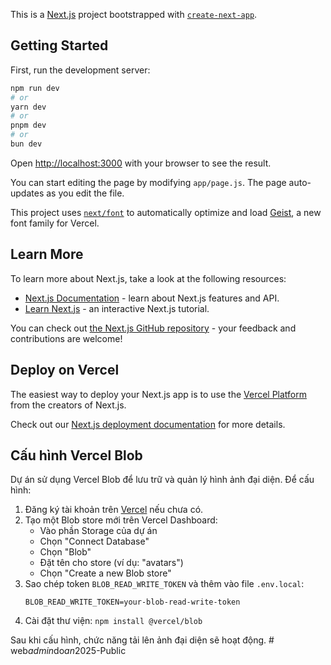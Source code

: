 This is a [Next.js](https://nextjs.org) project bootstrapped with [`create-next-app`](https://github.com/vercel/next.js/tree/canary/packages/create-next-app).

## Getting Started

First, run the development server:

```bash
npm run dev
# or
yarn dev
# or
pnpm dev
# or
bun dev
```

Open [http://localhost:3000](http://localhost:3000) with your browser to see the result.

You can start editing the page by modifying `app/page.js`. The page auto-updates as you edit the file.

This project uses [`next/font`](https://nextjs.org/docs/app/building-your-application/optimizing/fonts) to automatically optimize and load [Geist](https://vercel.com/font), a new font family for Vercel.

## Learn More

To learn more about Next.js, take a look at the following resources:

- [Next.js Documentation](https://nextjs.org/docs) - learn about Next.js features and API.
- [Learn Next.js](https://nextjs.org/learn) - an interactive Next.js tutorial.

You can check out [the Next.js GitHub repository](https://github.com/vercel/next.js) - your feedback and contributions are welcome!

## Deploy on Vercel

The easiest way to deploy your Next.js app is to use the [Vercel Platform](https://vercel.com/new?utm_medium=default-template&filter=next.js&utm_source=create-next-app&utm_campaign=create-next-app-readme) from the creators of Next.js.

Check out our [Next.js deployment documentation](https://nextjs.org/docs/app/building-your-application/deploying) for more details.

## Cấu hình Vercel Blob

Dự án sử dụng Vercel Blob để lưu trữ và quản lý hình ảnh đại diện. Để cấu hình:

1. Đăng ký tài khoản trên [Vercel](https://vercel.com) nếu chưa có.
2. Tạo một Blob store mới trên Vercel Dashboard:
   - Vào phần Storage của dự án
   - Chọn "Connect Database"
   - Chọn "Blob"
   - Đặt tên cho store (ví dụ: "avatars")
   - Chọn "Create a new Blob store"
3. Sao chép token `BLOB_READ_WRITE_TOKEN` và thêm vào file `.env.local`:
   ```
   BLOB_READ_WRITE_TOKEN=your-blob-read-write-token
   ```
4. Cài đặt thư viện: `npm install @vercel/blob`

Sau khi cấu hình, chức năng tải lên ảnh đại diện sẽ hoạt động.
#   w e b _ a d m i n _ d o _ a n _ 2 0 2 5 - P u b l i c 
 
 